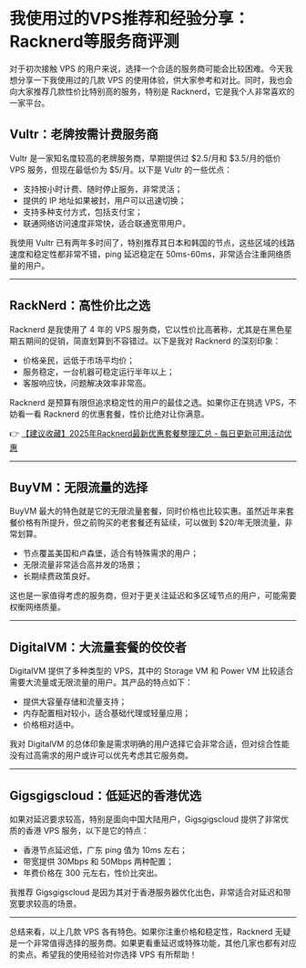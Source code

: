 # 我使用过的VPS推荐和经验分享：Racknerd等服务商评测

对于初次接触 VPS 的用户来说，选择一个合适的服务商可能会比较困难。今天我想分享一下我使用过的几款 VPS 的使用体验，供大家参考和对比。同时，我也会向大家推荐几款性价比特别高的服务，特别是 Racknerd，它是我个人非常喜欢的一家平台。

## Vultr：老牌按需计费服务商

Vultr 是一家知名度较高的老牌服务商，早期提供过 $2.5/月和 $3.5/月的低价 VPS 服务，但现在最低价为 $5/月。以下是 Vultr 的一些优点：

- 支持按小时计费、随时停止服务，非常灵活；
- 提供的 IP 地址如果被封，用户可以迅速切换；
- 支持多种支付方式，包括支付宝；
- 联通网络访问速度非常快，适合联通宽带用户。

我使用 Vultr 已有两年多时间了，特别推荐其日本和韩国的节点，这些区域的线路速度和稳定性都非常不错，ping 延迟稳定在 50ms-60ms，非常适合注重网络质量的用户。

---

## RackNerd：高性价比之选

Racknerd 是我使用了 4 年的 VPS 服务商，它以性价比高著称，尤其是在黑色星期五期间的促销，简直划算到不容错过。以下是我对 Racknerd 的深刻印象：

- 价格亲民，远低于市场平均价；
- 服务稳定，一台机器可稳定运行半年以上；
- 客服响应快，问题解决效率非常高。

Racknerd 是预算有限但追求稳定性的用户的最佳之选。如果你正在挑选 VPS，不妨看一看 Racknerd 的优惠套餐，性价比绝对让你满意。

👉 [【建议收藏】2025年Racknerd最新优惠套餐整理汇总 - 每日更新可用活动优惠](https://bit.ly/Rack_Nerd)

---

## BuyVM：无限流量的选择

BuyVM 最大的特色就是它的无限流量套餐，同时价格也比较实惠。虽然近年来套餐价格有所提升，但之前购买的老套餐还有延续，可以做到 $20/年无限流量，非常划算。

- 节点覆盖美国和卢森堡，适合有特殊需求的用户；
- 无限流量非常适合高并发的场景；
- 长期续费政策良好。

这也是一家值得考虑的服务商，但对于更关注延迟和多区域节点的用户，可能需要权衡网络质量。

---

## DigitalVM：大流量套餐的佼佼者

DigitalVM 提供了多种类型的 VPS，其中的 Storage VM 和 Power VM 比较适合需要大流量或无限流量的用户。其产品的特点如下：

- 提供大容量存储和流量支持；
- 内存配置相对较小，适合基础代理或轻量应用；
- 价格相对适中。

我对 DigitalVM 的总体印象是需求明确的用户选择它会非常合适，但对综合性能没有过高需求的用户或许可以优先考虑其它服务商。

---

## Gigsgigscloud：低延迟的香港优选

如果对延迟要求较高，特别是面向中国大陆用户，Gigsgigscloud 提供了非常优质的香港 VPS 服务，以下是它的特点：

- 香港节点延迟低，广东 ping 值为 10ms 左右；
- 带宽提供 30Mbps 和 50Mbps 两种配置；
- 年费价格在 300 元左右，性价比突出。

我推荐 Gigsgigscloud 是因为其对于香港服务器优化出色，非常适合对延迟和带宽要求较高的场景。

---

总结来看，以上几款 VPS 各有特色。如果你注重价格和稳定性，Racknerd 无疑是一个非常值得选择的服务商。如果更看重延迟或特殊功能，其他几家也都有对应的卖点。希望我的使用经验对你选择 VPS 有所帮助！